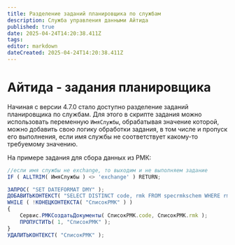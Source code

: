 ```yaml
---
title: Разделение заданий планировщика по службам
description: Служба управления данными Айтида
published: true
date: 2025-04-24T14:20:38.411Z
tags: 
editor: markdown
dateCreated: 2025-04-24T14:20:38.411Z
---
```


# Айтида - задания планировщика
Начиная с версии 4.7.0 стало доступно разделение заданий планировщика по службам.
Для этого в скрипте задания можно использовать переменную `ИмяСлужбы`, обрабатывая значение которой, можно добавить свою логику обработки задания, в том числе и пропуск его выполнения, если имя службы не соответствует какому-то требуемому значению.

На примере задания для сбора данных из РМК:

```js
//если имя службы не exchange, то выходим и не выполняем задание
IF ( ALLTRIM( ИмяСлужбы ) <> 'exchange' ) RETURN;

ЗАПРОС( "SET DATEFORMAT DMY" );
ДОБАВИТЬКОНТЕКСТ( "SELECT DISTINCT code, rmk FROM specrmkschem WHERE rmk <> ''", "СписокРМК" );
WHILE ( !КОНЕЦКОНТЕКСТА( "СписокРМК" ) )
{
	Сервис.РМКСоздатьДокументы( СписокРМК.code, СписокРМК.rmk );
	ПРОПУСТИТЬ( 1, "СписокРМК" );
}
УДАЛИТЬКОНТЕКСТ( "СписокРМК" );
```